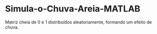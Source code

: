 # Simula-o-Chuva-Areia-MATLAB
 Matriz cheia de 0 e 1 distribuídos aleatoriamente, formando um efeito de chuva.
